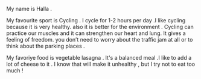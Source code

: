 My name is Halla .

My favourite sport is Cycling .
I cycle for 1-2 hours per day .I like cycling because it is very healthy. also it is better for the environment .
Cycling can practice our muscles and it can strengthen our heart and lung. It gives a feeling of freedom. 
you don’t need to worry about the traffic jam at all or to think about the parking places .

My favoriye food is vegetable lasagna .
It's a balanced meal .I like to add a lot of cheese to it .
I know that will make it unhealthy , but I try not to eat too much !
